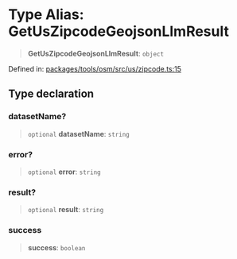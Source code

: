 # Type Alias: GetUsZipcodeGeojsonLlmResult

> **GetUsZipcodeGeojsonLlmResult**: `object`

Defined in: [packages/tools/osm/src/us/zipcode.ts:15](https://github.com/GeoDaCenter/openassistant/blob/0a6a7e7306d75a25dc968b3117f04cb7bd613bec/packages/tools/osm/src/us/zipcode.ts#L15)

## Type declaration

### datasetName?

> `optional` **datasetName**: `string`

### error?

> `optional` **error**: `string`

### result?

> `optional` **result**: `string`

### success

> **success**: `boolean`
